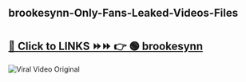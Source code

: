 
 ## brookesynn-Only-Fans-Leaked-Videos-Files

# <h2><a href="https://mediaupload.pro?brookesynn">🔗 Click to LINKS ⏩⏩ 👉 🟢 brookesynn </a></h2>

<a href="https://mediaupload.pro?brookesynn" rel="nofollow" data-target="animated-image.originalLink"><img src="https://i.ibb.co.com/xMMVF88/686577567.gif" alt="Viral Video Original" style="max-width: 100%; display: inline-block;" data-target="animated-image.originalImage"></a>